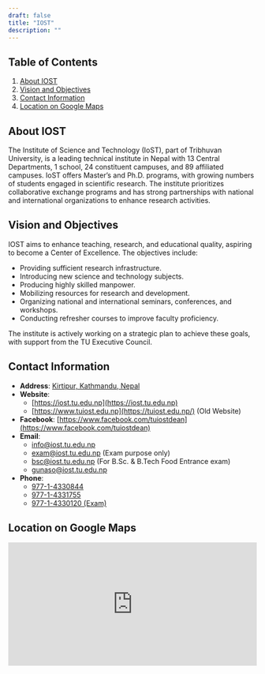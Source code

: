 ```yaml
---
draft: false
title: "IOST"
description: ""
---
```


## Table of Contents

1. [About IOST](#about-iost)
2. [Vision and Objectives](#vision-and-objectives)
3. [Contact Information](#contact-information)
4. [Location on Google Maps](#location-on-google-maps)

## About IOST

The Institute of Science and Technology (IoST), part of Tribhuvan University, is a leading technical institute in Nepal with 13 Central Departments, 1 school, 24 constituent campuses, and 89 affiliated campuses. IoST offers Master’s and Ph.D. programs, with growing numbers of students engaged in scientific research. The institute prioritizes collaborative exchange programs and has strong partnerships with national and international organizations to enhance research activities.

## Vision and Objectives 

IOST aims to enhance teaching, research, and educational quality, aspiring to become a Center of Excellence. The objectives include:

- Providing sufficient research infrastructure.
- Introducing new science and technology subjects.
- Producing highly skilled manpower.
- Mobilizing resources for research and development.
- Organizing national and international seminars, conferences, and workshops.
- Conducting refresher courses to improve faculty proficiency. 

The institute is actively working on a strategic plan to achieve these goals, with support from the TU Executive Council.

## Contact Information

- **Address**: [Kirtipur, Kathmandu, Nepal](https://maps.app.goo.gl/DsHedAZfpMeiwSUy7)
- **Website**: 
   - [https://iost.tu.edu.np](https://iost.tu.edu.np)
   - [https://www.tuiost.edu.np](https://tuiost.edu.np/) (Old Website)
- **Facebook**: [https://www.facebook.com/tuiostdean](https://www.facebook.com/tuiostdean)
- **Email**: 
   - [info@iost.tu.edu.np](mailto:info@iost.tu.edu.np)
   - [exam@iost.tu.edu.np](mailto:exam@iost.tu.edu.np) (Exam purpose only)
   - [bsc@iost.tu.edu.np](mailto:bsc@iost.tu.edu.np) (For B.Sc. & B.Tech Food Entrance exam)
   - [gunaso@iost.tu.edu.np](mailto:gunaso@iost.tu.edu.np)
- **Phone**: 
   - [977-1-4330844](tel:01-4330844)
   - [977-1-4331755](tel:01-4331755)
   - [977-1-4330120 (Exam)](tel:01-4330120 )

## Location on Google Maps
<iframe 
src="https://www.google.com/maps/embed?pb=!1m18!1m12!1m3!1d3533.218382143648!2d85.29064067611301!3d27.679644526711584!2m3!1f0!2f0!3f0!3m2!1i1024!2i768!4f13.1!3m3!1m2!1s0x39eb19dee037ed4f%3A0x57d575febd2ae034!2sDean%20Office%2C%20IOST%2C%20TU!5e0!3m2!1sen!2snp!4v1726976197277!5m2!1sen!2snp" 
width="100%" height="250" style="border:0;" allowfullscreen="" loading="lazy" referrerpolicy="no-referrer-when-downgrade">
</iframe>